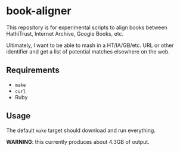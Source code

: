# book-aligner

This repository is for experimental scripts to align books between HathiTrust, Internet Archive, Google Books, etc.

Ultimately, I want to be able to mash in a HT/IA/GB/etc. URL or other identifier and get a list of potential matches elsewhere on the web.

## Requirements

* `make`
* `curl`
* Ruby

## Usage

The default `make` target should download and run everything.

**WARNING**: this currently produces about 4.3GB of output.
